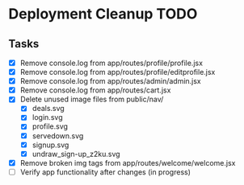 # Deployment Cleanup TODO

## Tasks

- [x] Remove console.log from app/routes/profile/profile.jsx
- [x] Remove console.log from app/routes/profile/editprofile.jsx
- [x] Remove console.log from app/routes/admin/admin.jsx
- [x] Remove console.log from app/routes/cart.jsx
- [x] Delete unused image files from public/nav/
  - [x] deals.svg
  - [x] login.svg
  - [x] profile.svg
  - [x] servedown.svg
  - [x] signup.svg
  - [x] undraw_sign-up_z2ku.svg
- [x] Remove broken img tags from app/routes/welcome/welcome.jsx
- [ ] Verify app functionality after changes (in progress)
